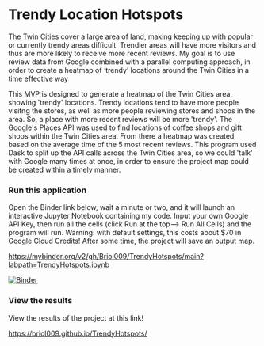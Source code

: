 # Trendy Location Hotspots

 The Twin Cities cover a large area of land, making keeping up with popular or currently
 trendy areas difficult. Trendier areas will have more visitors and thus are more likely to receive
 more recent reviews. My goal is to use review data from Google combined with a parallel
 computing approach, in order to create a heatmap of ‘trendy’ locations around the Twin Cities in
 a time effective way

This MVP is designed to generate a heatmap of the Twin Cities area, showing 'trendy' locations. Trendy locations tend to have more people visitng the stores, as well as more people reviewing stores and shops in the area. So, a place with more recent reviews will be more 'trendy'. The Google's Places API was used to find locations of coffee shops and gift shops within the Twin Cities area. From there a heatmap was created, based on the average time of the 5 most recent reviews. This program used Dask to split up the API calls across the Twin Cities area, so we could 'talk' with Google many times at once, in order to ensure the project map could be created within a timely manner.

### Run this application
Open the Binder link below, wait a minute or two, and it will launch an interactive Jupyter Notebook containing my code. Input your own Google API Key, then run all the cells (click Run at the top--> Run All Cells) and the program will run. Warning: with default settings, this costs about $70 in Google Cloud Credits! After some time, the project will save an output map. 

https://mybinder.org/v2/gh/Briol009/TrendyHotspots/main?labpath=TrendyHotspots.ipynb

[![Binder](https://mybinder.org/badge_logo.svg)](https://mybinder.org/v2/gh/Briol009/TrendyHotspots/main?labpath=TrendyHotspots.ipynb)

### View the results
View the results of the project at this link! 

https://briol009.github.io/TrendyHotspots/
